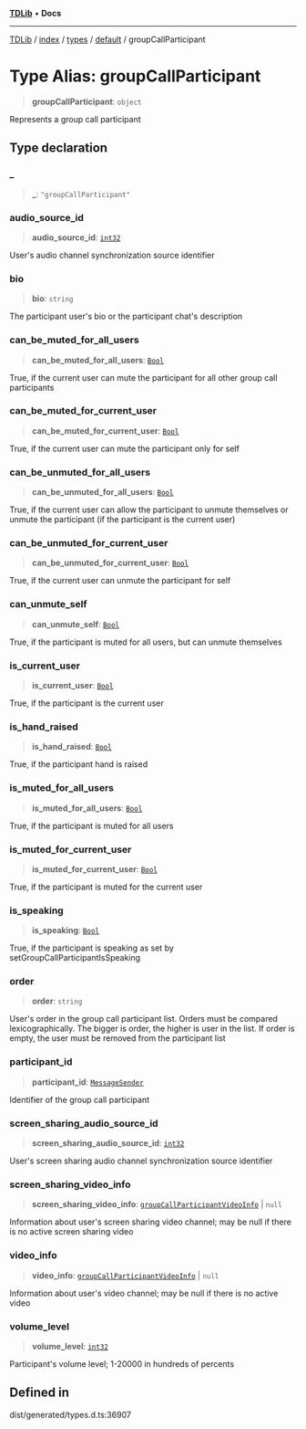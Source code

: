 [**TDLib**](../../../../../../README.md) • **Docs**

***

[TDLib](../../../../../../modules.md) / [index](../../../../../README.md) / [types](../../../README.md) / [default](../README.md) / groupCallParticipant

# Type Alias: groupCallParticipant

> **groupCallParticipant**: `object`

Represents a group call participant

## Type declaration

### \_

> **\_**: `"groupCallParticipant"`

### audio\_source\_id

> **audio\_source\_id**: [`int32`](int32.md)

User's audio channel synchronization source identifier

### bio

> **bio**: `string`

The participant user's bio or the participant chat's description

### can\_be\_muted\_for\_all\_users

> **can\_be\_muted\_for\_all\_users**: [`Bool`](Bool.md)

True, if the current user can mute the participant for all other group call participants

### can\_be\_muted\_for\_current\_user

> **can\_be\_muted\_for\_current\_user**: [`Bool`](Bool.md)

True, if the current user can mute the participant only for self

### can\_be\_unmuted\_for\_all\_users

> **can\_be\_unmuted\_for\_all\_users**: [`Bool`](Bool.md)

True, if the current user can allow the participant to unmute themselves or unmute the participant (if the participant is the current user)

### can\_be\_unmuted\_for\_current\_user

> **can\_be\_unmuted\_for\_current\_user**: [`Bool`](Bool.md)

True, if the current user can unmute the participant for self

### can\_unmute\_self

> **can\_unmute\_self**: [`Bool`](Bool.md)

True, if the participant is muted for all users, but can unmute themselves

### is\_current\_user

> **is\_current\_user**: [`Bool`](Bool.md)

True, if the participant is the current user

### is\_hand\_raised

> **is\_hand\_raised**: [`Bool`](Bool.md)

True, if the participant hand is raised

### is\_muted\_for\_all\_users

> **is\_muted\_for\_all\_users**: [`Bool`](Bool.md)

True, if the participant is muted for all users

### is\_muted\_for\_current\_user

> **is\_muted\_for\_current\_user**: [`Bool`](Bool.md)

True, if the participant is muted for the current user

### is\_speaking

> **is\_speaking**: [`Bool`](Bool.md)

True, if the participant is speaking as set by setGroupCallParticipantIsSpeaking

### order

> **order**: `string`

User's order in the group call participant list. Orders must be compared lexicographically. The bigger is order, the higher is user in the list. If order is empty, the user must be removed from the participant list

### participant\_id

> **participant\_id**: [`MessageSender`](MessageSender.md)

Identifier of the group call participant

### screen\_sharing\_audio\_source\_id

> **screen\_sharing\_audio\_source\_id**: [`int32`](int32.md)

User's screen sharing audio channel synchronization source identifier

### screen\_sharing\_video\_info

> **screen\_sharing\_video\_info**: [`groupCallParticipantVideoInfo`](groupCallParticipantVideoInfo.md) \| `null`

Information about user's screen sharing video channel; may be null if there is no active screen sharing video

### video\_info

> **video\_info**: [`groupCallParticipantVideoInfo`](groupCallParticipantVideoInfo.md) \| `null`

Information about user's video channel; may be null if there is no active video

### volume\_level

> **volume\_level**: [`int32`](int32.md)

Participant's volume level; 1-20000 in hundreds of percents

## Defined in

dist/generated/types.d.ts:36907
